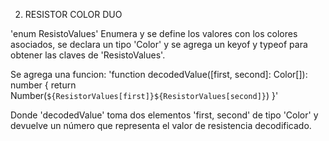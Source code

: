 2. RESISTOR COLOR DUO

'enum ResistoValues' Enumera y se define los valores con los colores asociados, se declara un tipo 'Color' y se agrega un keyof y typeof para obtener las claves de 'ResistoValues'.

Se agrega una funcion: 'function decodedValue([first, second]: Color[]): number {
  return Number(`${ResistorValues[first]}${ResistorValues[second]}`)
}' 

Donde 'decodedValue' toma dos elementos 'first, second' de tipo 'Color'  y devuelve un número que representa el valor de resistencia decodificado.